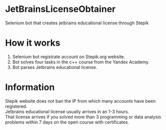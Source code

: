 # JetBrainsLicenseObtainer
Selenium bot that creates jetbrains educational license through Stepik

# How it works
1) Selenium bot registrate account on Stepik.org website.
2) Bot solves four tasks in the c++ course from the Yandex Academy.
3) Bot parses Jetbrains educational license.

# Information
Stepik website does not ban the IP from which many accounts have been registered.<br />
Jetbrains educational license usually arrives in an 1-3 hours.<br />
That license arrives if you solved more than 3 programming or data analysis problems within 7 days on the open course with certificates.
